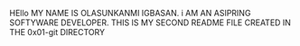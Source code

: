 HEllo 
MY NAME IS OLASUNKANMI IGBASAN. i AM AN ASIPRING SOFTYWARE DEVELOPER.
THIS IS MY SECOND README FILE CREATED IN THE 0x01-git DIRECTORY


